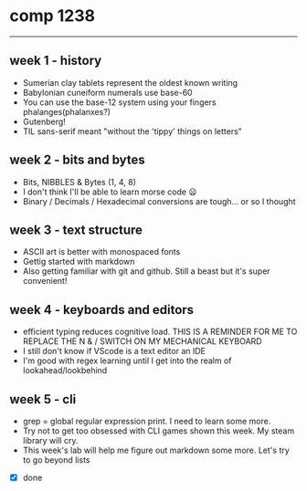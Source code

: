 # comp 1238

***

## week 1 - history
- Sumerian clay tablets represent the oldest known writing
- Babylonian cuneiform numerals use base-60
- You can use the base-12 system using your fingers phalanges(phalanxes?)
- Gutenberg!
- TIL sans-serif meant "without the 'tippy' things on letters"

## week 2 - bits and bytes
- Bits, NIBBLES & Bytes (1, 4, 8)
- I don't think I'll be able to learn morse code 😦
- Binary / Decimals / Hexadecimal conversions are tough... or so I thought

## week 3 - text structure
- ASCII art is better with monospaced fonts
- Gettig started with markdown
- Also getting familiar with git and github.  Still a beast but it's super convenient!

## week 4 - keyboards and editors
- efficient typing reduces cognitive load.  THIS IS A REMINDER FOR ME TO REPLACE THE N & / SWITCH ON MY MECHANICAL KEYBOARD
- I still don't know if VScode is a text editor an IDE
- I'm good with regex learning until I get into the realm of lookahead/lookbehind

## week 5 - cli
- grep = global regular expression print. I need to learn some more.
- Try not to get too obsessed with CLI games shown this week. My steam library will cry. 
- This week's lab will help me figure out markdown some more. Let's try to go beyond lists
- [x] done
